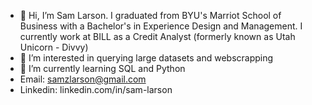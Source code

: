 - 👋 Hi, I’m Sam Larson. I graduated from BYU's Marriot School of Business with a Bachelor's in Experience Design and Management. I currently work at BILL as a Credit Analyst (formerly known as Utah Unicorn - Divvy)
- 👀 I’m interested in querying large datasets and webscrapping
- 🌱 I’m currently learning SQL and Python
- Email: samzlarson@gmail.com
- Linkedin: linkedin.com/in/sam-larson

<!---
samzlarson/samzlarson is a ✨ special ✨ repository because its `README.md` (this file) appears on your GitHub profile.
You can click the Preview link to take a look at your changes.
--->

